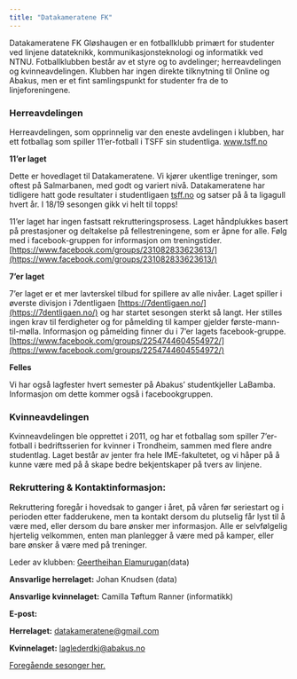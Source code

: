 ```yaml
---
title: "Datakameratene FK"
---
```


Datakameratene FK Gløshaugen er en fotballklubb primært for studenter ved linjene datateknikk, kommunikasjonsteknologi og informatikk ved NTNU. 
Fotballklubben består av et styre og to avdelinger; herreavdelingen og kvinneavdelingen. 
Klubben har ingen direkte tilknytning til Online og Abakus, men er et fint samlingspunkt for studenter fra de to linjeforeningene. 
 
### Herreavdelingen

Herreavdelingen, som opprinnelig var den eneste avdelingen i klubben, har ett fotballag som spiller 11’er-fotball i TSFF sin studentliga. www.tsff.no 

**11’er laget**

Dette er hovedlaget til Datakameratene. Vi kjører ukentlige treninger, som oftest på Salmarbanen, med godt og variert nivå. Datakameratene har tidligere hatt gode resultater i studentligaen  [tsff.no](http://tsff.no/)  og satser på å ta ligagull hvert år. I 18/19 sesongen gikk vi helt til topps!

11’er laget har ingen fastsatt rekrutteringsprosess. Laget håndplukkes basert på prestasjoner og deltakelse på fellestreningene, som er åpne for alle. Følg med i facebook-gruppen for informasjon om treningstider.  [https://www.facebook.com/groups/231082833623613/](https://www.facebook.com/groups/231082833623613/)

**7’er laget**

7’er laget er et mer lavterskel tilbud for spillere av alle nivåer. Laget spiller i øverste divisjon i 7dentligaen  [https://7dentligaen.no/](https://7dentligaen.no/)  og har startet sesongen sterkt så langt. Her stilles ingen krav til ferdigheter og for påmelding til kamper gjelder første-mann-til-mølla. Informasjon og påmelding finner du i 7’er lagets facebook-gruppe.  [https://www.facebook.com/groups/2254744604554972/](https://www.facebook.com/groups/2254744604554972/)

**Felles**

Vi har også lagfester hvert semester på Abakus’ studentkjeller LaBamba. Informasjon om dette kommer også i facebookgruppen.  

### Kvinneavdelingen 

Kvinneavdelingen ble opprettet i 2011, og har et fotballag som spiller 7’er-fotball i bedriftsserien for kvinner i Trondheim, sammen med flere andre studentlag. Laget består av jenter fra hele IME-fakultetet, og vi håper på å kunne være med på å skape bedre bekjentskaper på tvers av linjene.  

### Rekruttering & Kontaktinformasjon: 

Rekruttering foregår i hovedsak to ganger i året, på våren før seriestart og i perioden etter fadderukene, men ta kontakt dersom du plutselig får lyst til å være med, eller dersom du bare ønsker mer informasjon.  Alle er selvfølgelig hjertelig velkommen, enten man planlegger å være med på kamper, eller bare ønsker å være med på treninger. 

Leder av klubben: [Geertheihan Elamurugan](https://www.facebook.com/geertheihan.elamurugan)(data) 

**Ansvarlige herrelaget:** Johan Knudsen (data) 

**Ansvarlige kvinnelaget:** Camilla Tøftum Ranner (informatikk) 

**E-post:**

**Herrelaget:** datakameratene@gmail.com 

**Kvinnelaget:** laglederdkj@abakus.no


[Foregående sesonger her.](/public/attachments/537-Oppdatering-datakam.pdf)